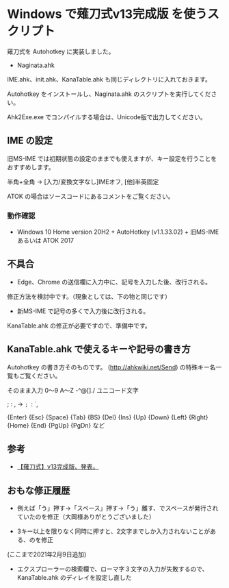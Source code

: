 # Windows で薙刀式v13完成版 を使うスクリプト

薙刀式を Autohotkey に実装しました。

* Naginata.ahk

IME.ahk、init.ahk、KanaTable.ahk も同じディレクトリに入れておきます。

Autohotkey をインストールし、Naginata.ahk のスクリプトを実行してください。

Ahk2Exe.exe でコンパイルする場合は、Unicode版で出力してください。

## IME の設定

旧MS-IME では初期状態の設定のままでも使えますが、キー設定を行うことをおすすめします。

半角+全角	→	[入力/変換文字なし]IMEオフ, [他]半英固定

ATOK の場合はソースコードにあるコメントをご覧ください。

### 動作確認

* Windows 10 Home version 20H2 + AutoHotkey (v1.1.33.02) + 旧MS-IME あるいは ATOK 2017

## 不具合

* Edge、Chrome の送信欄に入力中に、記号を入力した後、改行される。

修正方法を検討中です。（現象としては、下の物と同じです）

* 新MS-IME で記号の多くで入力後に改行される。

KanaTable.ahk の修正が必要ですので、準備中です。

## KanaTable.ahk で使えるキーや記号の書き方

Autohotkey の書き方そのものです。
(http://ahkwiki.net/Send) の特殊キー名一覧もご覧ください。

そのまま入力	0〜9 A〜Z -^@[]./ ユニコード文字

; : ,	→	`; `: `,

{Enter} {Esc} {Space} {Tab} {BS} {Del} {Ins}
{Up} {Down} {Left} {Right}
{Home} {End} {PgUp} {PgDn}
など

## 参考

* [【薙刀式】v13完成版、発表。](http://oookaworks.seesaa.net/article/479173898.html#gsc.tab=0)

## おもな修正履歴

* 例えば「う」押す→「スペース」押す→「う」離す、でスペースが発行されていたのを修正（大岡様ありがとうございました）

* 3キー以上を限りなく同時に押すと、2文字までしか入力されないことがある、のを修正

(ここまで2021年2月9日追加)

* エクスプローラーの検索欄で、ローマ字３文字の入力が失敗するので、KanaTable.ahk のディレイを設定し直した

